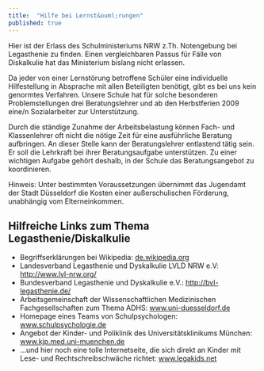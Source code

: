 ```yaml
---
title:  "Hilfe bei Lernst&ouml;rungen"
published: true
---
```



Hier ist der Erlass des Schulministeriums NRW z.Th. Notengebung bei Legasthenie zu finden. Einen vergleichbaren Passus f&uuml;r F&auml;lle von Diskalkulie hat das Ministerium bislang nicht erlassen.

Da jeder von einer Lernst&ouml;rung betroffene Sch&uuml;ler eine individuelle Hilfestellung in Absprache mit allen Beteiligten ben&ouml;tigt, gibt es bei uns kein genormtes Verfahren. Unsere Schule hat f&uuml;r solche besonderen Problemstellungen drei Beratungslehrer und ab den Herbstferien 2009 eine/n Sozialarbeiter zur Unterst&uuml;tzung. 

Durch die st&auml;ndige Zunahme der Arbeitsbelastung k&ouml;nnen Fach- und Klassenlehrer oft nicht die n&ouml;tige Zeit f&uuml;r eine ausf&uuml;hrliche Beratung aufbringen. An dieser Stelle kann der Beratungslehrer entlastend t&auml;tig sein. Er soll die Lehrkraft bei ihrer Beratungsaufgabe unterst&uuml;tzen. Zu einer wichtigen Aufgabe geh&ouml;rt deshalb, in der Schule das Beratungsangebot zu koordinieren.

Hinweis: Unter bestimmten Voraussetzungen &uuml;bernimmt das Jugendamt der Stadt D&uuml;sseldorf die Kosten einer au&szlig;erschulischen F&ouml;rderung, unabh&auml;ngig vom Elterneinkommen. 

## Hilfreiche Links zum Thema Legasthenie/Diskalkulie

- Begriffserkl&auml;rungen bei Wikipedia: [de.wikipedia.org](http://de.wikipedia.org/wiki/Legasthenie)
- Landesverband Legasthenie und Dyskalkulie LVLD NRW e.V: http://www.lvl-nrw.org/
- Bundesverband Legasthenie und Dyskalkulie e.V.: http://bvl-legasthenie.de/ 
- Arbeitsgemeinschaft der Wissenschaftlichen Medizinischen Fachgesellschaften zum Thema ADHS: www.uni-duesseldorf.de
- Homepage eines Teams von Schulpsychologen: www.schulpsychologie.de
- Angebot der Kinder- und Poliklinik des Universit&auml;tsklinikums M&uuml;nchen: www.kjp.med.uni-muenchen.de
- ...und hier noch eine tolle Internetseite, die sich direkt an Kinder mit Lese- und Rechtschreibschw&auml;che richtet: www.legakids.net
